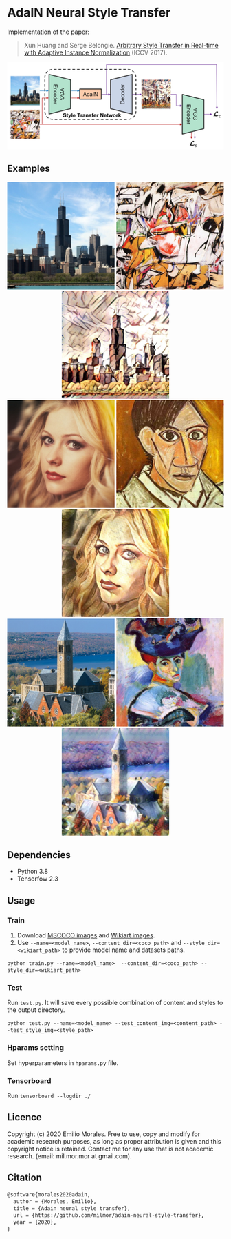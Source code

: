# AdaIN Neural Style Transfer

Implementation of the paper:

> Xun Huang and Serge Belongie. [Arbitrary Style Transfer in Real-time with Adaptive Instance Normalization](https://arxiv.org/abs/1703.06868) (ICCV 2017).

![Architecture](./images/architecture.jpg)


## Examples
<p align='center'>
  <img src='images/content_img/chicago_cropped.jpg' width="250">
  <img src='images/style_img/ashville_cropped.jpg' width="250">
  <img src='images/output_img_mixed7/step_152000_512x512/chicago_cropped_ashville_cropped.jpeg' width="250">
<br>
  <img src='images/content_img/avril_cropped.jpg' width="250">
  <img src='images/style_img/picasso.png' width="250">
  <img src='images/output_img_mixed7/step_152000_512x512/avril_cropped_picasso.jpeg' width="250">
<br>
  <img src='images/content_img/cornell_cropped.jpg' width="250">
  <img src='images/style_img/woman_with_hat_matisse_cropped.jpg' width="250">
  <img src='images/output_img_mixed7/step_152000_512x512/cornell_cropped_woman_with_hat_matisse_cropped.jpeg' width="250">
</p>


## Dependencies
- Python 3.8
- Tensorfow 2.3


## Usage
### Train
1. Download [MSCOCO images](http://mscoco.org/dataset/#download) and [Wikiart images](https://www.kaggle.com/c/painter-by-numbers).
2. Use `--name=<model_name>`, `--content_dir=<coco_path>` and `--style_dir=<wikiart_path>` to provide model name and datasets paths. 
```
python train.py --name=<model_name>  --content_dir=<coco_path> --style_dir=<wikiart_path>
```

### Test
Run `test.py`. It will save every possible combination of content and styles to the output directory.
```
python test.py --name=<model_name> --test_content_img=<content_path> --test_style_img=<style_path>
```

### Hparams setting
Set hyperparameters in `hparams.py` file.

### Tensorboard
Run `tensorboard --logdir ./`


## Licence
Copyright (c) 2020 Emilio Morales. Free to use, copy and modify for academic research purposes, as long as proper attribution is given and this copyright notice is retained. Contact me for any use that is not academic research. (email: mil.mor.mor at gmail.com).


## Citation
```
@software{morales2020adain,
  author = {Morales, Emilio},
  title = {Adain neural style transfer},
  url = {https://github.com/milmor/adain-neural-style-transfer},
  year = {2020},
}
```